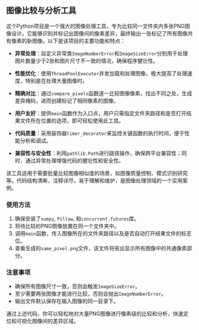 ## 图像比较与分析工具

这个Python项目是一个强大的图像处理工具，专为比较同一文件夹内多张PNG图像设计。它能够识别并标记出图像间的像素差异，最终输出一张标记了所有图像共有像素的新图像。以下是该项目的主要功能和特点：

- **异常处理**：自定义异常类`ImageNumberError`和`ImageSizeError`分别用于处理图片数量少于2张和图片尺寸不一致的情况，确保程序健壮性。
  
- **性能优化**：使用`ThreadPoolExecutor`并发加载和处理图像，极大提高了处理速度，特别是在处理大量图像时。
  
- **精确对比**：通过`compare_pixels`函数逐一比较图像像素，找出不同之处，生成差异掩码，进而创建标记了相同像素的图像。
  
- **用户友好**：提供`main`函数作为入口点，用户只需指定文件夹路径和是否打开结果文件所在位置的选项，即可轻松使用此工具。
  
- **代码质量**：采用装饰器`timer_decorator`来监控关键函数的执行时间，便于性能分析和调试。
  
- **兼容性与安全性**：利用`pathlib.Path`进行路径操作，确保跨平台兼容性；同时，通过异常处理增强代码的健壮性和安全性。

该工具适用于需要批量比较图像相似度的场景，如图像质量控制、模式识别研究等。代码结构清晰，注释详尽，易于理解和维护，是图像处理领域的一个实用案例。

### 使用方法

1. 确保安装了`numpy`, `Pillow`, 和`concurrent.futures`库。
2. 将待比较的PNG图像放置在同一个文件夹中。
3. 调用`main`函数，传入图像所在的文件夹路径以及是否自动打开结果文件的标志位。
4. 查看生成的`same_pixel.png`文件，该文件将突出显示所有图像中的共通像素部分。

### 注意事项

- 确保所有图像尺寸一致，否则会触发`ImageSizeError`。
- 至少需要两张图像才能进行比较，否则会抛出`ImageNumberError`。
- 输出文件默认保存在输入图像的同一目录下。

通过上述代码，你可以轻松地对大量PNG图像进行像素级的比较和分析，快速定位和可视化图像间的差异区域。
